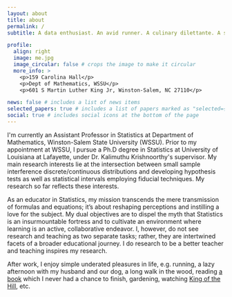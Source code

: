 ```yaml
---
layout: about
title: about
permalink: /
subtitle: A data enthusiast. An avid runner. A culinary dilettante. A selectively outgoing introvert. 

profile:
  align: right
  image: me.jpg
  image_circular: false # crops the image to make it circular
  more_info: >
    <p>159 Carolina Hall</p>
    <p>Dept of Mathematics, WSSU</p>
    <p>601 S Martin Luther King Jr, Winston-Salem, NC 27110</p>

news: false # includes a list of news items
selected_papers: true # includes a list of papers marked as "selected={true}"
social: true # includes social icons at the bottom of the page
---
```

I'm currently an Assistant Professor in Statistics at Department of Mathematics, Winston-Salem State University (WSSU). Prior to my appointment at WSSU, I pursue a Ph.D degree in Statistics at University of Louisiana at Lafayette, under Dr. Kalimuthu Krishnoorthy's supervisor. My main research interests lie at the intersection between small sample interference discrete/continuous distributions and developing hypothesis tests as well as statistical intervals employing fiducial techniques. My research so far reflects these interests.  

As an educator in Statistics, my mission transcends the mere transmission of formulas and equations; it’s about reshaping perceptions and instilling a love for the subject. My dual objectives are to dispel the myth that Statistics is an insurmountable fortress and to cultivate an environment where learning is an active,
collaborative endeavor. I, however, do not see research and teaching as two separate tasks; rather, they are intertwined facets of a broader educational journey. I do research to be a better teacher and teaching inspires my research. 

After work, I enjoy simple underated pleasures in life, e.g. running, a lazy afternoon with my husband and our dog, a long walk in the wood, reading [a book](https://www.goodreads.com/en/book/show/40495148) which I never had a chance to finish, gardening, watching [King of the Hill](https://en.wikipedia.org/wiki/King_of_the_Hill), etc.


